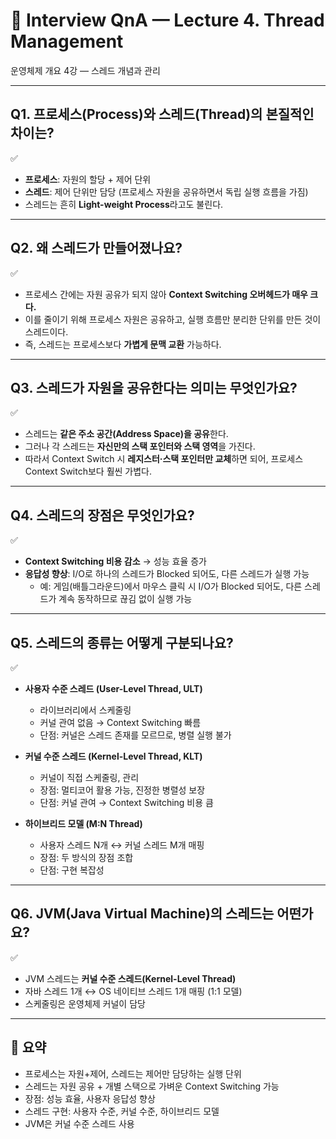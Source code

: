 # 🎤 Interview QnA — Lecture 4. Thread Management

운영체제 개요 4강 — 스레드 개념과 관리  

---

## Q1. 프로세스(Process)와 스레드(Thread)의 본질적인 차이는?
✅
- **프로세스**: 자원의 할당 + 제어 단위  
- **스레드**: 제어 단위만 담당 (프로세스 자원을 공유하면서 독립 실행 흐름을 가짐)  
- 스레드는 흔히 **Light-weight Process**라고도 불린다.

---

## Q2. 왜 스레드가 만들어졌나요?
✅
- 프로세스 간에는 자원 공유가 되지 않아 **Context Switching 오버헤드가 매우 크다.**  
- 이를 줄이기 위해 프로세스 자원은 공유하고, 실행 흐름만 분리한 단위를 만든 것이 스레드이다.  
- 즉, 스레드는 프로세스보다 **가볍게 문맥 교환** 가능하다.

---

## Q3. 스레드가 자원을 공유한다는 의미는 무엇인가요?
✅
- 스레드는 **같은 주소 공간(Address Space)을 공유**한다.  
- 그러나 각 스레드는 **자신만의 스택 포인터와 스택 영역**을 가진다.  
- 따라서 Context Switch 시 **레지스터·스택 포인터만 교체**하면 되어, 프로세스 Context Switch보다 훨씬 가볍다.

---

## Q4. 스레드의 장점은 무엇인가요?
✅
- **Context Switching 비용 감소** → 성능 효율 증가  
- **응답성 향상**: I/O로 하나의 스레드가 Blocked 되어도, 다른 스레드가 실행 가능  
  - 예: 게임(배틀그라운드)에서 마우스 클릭 시 I/O가 Blocked 되어도, 다른 스레드가 계속 동작하므로 끊김 없이 실행 가능  

---

## Q5. 스레드의 종류는 어떻게 구분되나요?
✅
- **사용자 수준 스레드 (User-Level Thread, ULT)**  
  - 라이브러리에서 스케줄링  
  - 커널 관여 없음 → Context Switching 빠름  
  - 단점: 커널은 스레드 존재를 모르므로, 병렬 실행 불가  

- **커널 수준 스레드 (Kernel-Level Thread, KLT)**  
  - 커널이 직접 스케줄링, 관리  
  - 장점: 멀티코어 활용 가능, 진정한 병렬성 보장  
  - 단점: 커널 관여 → Context Switching 비용 큼  

- **하이브리드 모델 (M:N Thread)**  
  - 사용자 스레드 N개 ↔ 커널 스레드 M개 매핑  
  - 장점: 두 방식의 장점 조합  
  - 단점: 구현 복잡성  

---

## Q6. JVM(Java Virtual Machine)의 스레드는 어떤가요?
✅
- JVM 스레드는 **커널 수준 스레드(Kernel-Level Thread)**  
- 자바 스레드 1개 ↔ OS 네이티브 스레드 1개 매핑 (1:1 모델)  
- 스케줄링은 운영체제 커널이 담당

---

## 📝 요약
- 프로세스는 자원+제어, 스레드는 제어만 담당하는 실행 단위  
- 스레드는 자원 공유 + 개별 스택으로 가벼운 Context Switching 가능  
- 장점: 성능 효율, 사용자 응답성 향상  
- 스레드 구현: 사용자 수준, 커널 수준, 하이브리드 모델  
- JVM은 커널 수준 스레드 사용
